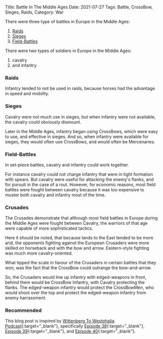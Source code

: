 Title: Battle In The Middle Ages
Date: 2021-07-27
Tags: Battle, CrossBow, Sieges, Raids,
Category: War

There were three type of battles in Europe in the Middle Ages:

1. [Raids](#raids)
1. [Sieges](#sieges)
1. [Field-Battles](#field-battles)

There were two types of soldiers in Europe in the Middle Ages:

1. cavalry
2. and infantry.

<h3 id="raids">Raids</h3>
Infantry tended to not be used in raids, because horses had
the advantage in speed and mobility.

<h3 id="sieges">Sieges</h3>
Cavalry were not much use in sieges, but when infantry were not
available, the cavalry could obviously dismount.

Later in the Middle Ages, infantry began using CrossBows, which
were easy to use, and effective in sieges. And so, when infantry
were available for sieges, they would often use CrossBows, and
would often be Mercenaries.

<h3 id="field-battles">Field-Battles</h3>
In set-piece battles, cavalry and infantry could work together.

For instance cavalry could not charge infantry that were in tight formation
with spears. But cavalry were useful for attacking the enemy's flanks,
and for pursuit in the case of a rout. However, for economic reasons,
most field battles were fought between cavalry because it was too
expensive to muster both cavalry and infantry most of the time.

### Crusades
The Crusades demonstrate that although most field battles in
Europe during the Middle Ages were fought between Cavalry, the warriors
of that age were capable of more sophisticated tactics.

Here it should be noted, that because lands to the East tended to
be more arid, the opponents fighting against the European Crusaders
were more skilled on horseback and with the bow and arrow. Eastern-style
fighting was much more cavalry-oriented.

What tipped the scale in favour of the Crusaders in certain battles
that they won, was the fact that the CrossBow could outrange the bow-and-arrow.

So, the Crusaders would line up infantry with edged-weapons in front,
behind them would be CrossBow Infantry, with Cavalry protecting the flanks.
The edged-weapon infantry would protect the CrossBowMen, who would shoot
over the top and protect the edged-weapon infantry from enemy harrassment.

### Recommended
This blog post is inspired by
[Wittenberg To Westphalia Podcast](https://wittenbergtowestphaliapodcast.weebly.com/){:target="_blank"}, specifically
[Episode 38](https://wittenbergtowestphaliapodcast.weebly.com/blog/episode-38-warfare-in-the-middle-ages-part-1){:target="_blank"},
[Episode 39](https://wittenbergtowestphaliapodcast.weebly.com/blog/episode-39-what-is-war-baby-dont-hurt-me){:target="_blank"}, and
[Episode 40](https://wittenbergtowestphaliapodcast.weebly.com/blog/episode-40-the-actual-war-bits){:target="_blank"}.
